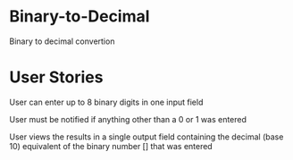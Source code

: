 # Binary-to-Decimal
Binary to decimal convertion

# User Stories
User can enter up to 8 binary digits in one input field
 
User must be notified if anything other than a 0 or 1 was entered
 
User views the results in a single output field containing the decimal (base 10) equivalent of the binary number [] that was entered
